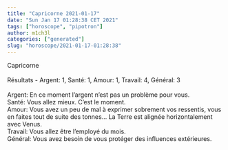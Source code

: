 ```yaml
---
title: "Capricorne 2021-01-17"
date: "Sun Jan 17 01:28:38 CET 2021"
tags: ["horoscope", "pipotron"]
author: m1ch3l
categories: ["generated"]
slug: "horoscope/2021-01-17-01:28:38"
---
```


Capricorne<br>
<br>
Résultats - Argent: 1, Santé: 1, Amour: 1, Travail: 4, Général: 3<br>
<br>
Argent:  En ce moment l’argent n’est pas un problème pour vous. <br>
Santé:   Vous allez mieux. C’est le moment.<br>
Amour:   Vous avez un peu de mal à exprimer sobrement vos ressentis, vous en faites tout de suite des tonnes... La Terre est alignée horizontalement avec Venus.<br>
Travail: Vous allez être l’employé du mois. <br>
Général: Vous avez besoin de vous protéger des influences extérieures.<br>
